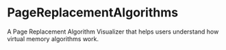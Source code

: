 # PageReplacementAlgorithms
A Page Replacement Algorithm Visualizer that helps users understand how virtual memory algorithms work.
